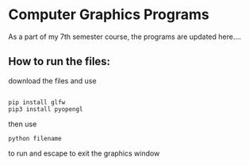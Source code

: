 # Computer Graphics Programs

As a part of my 7th semester course, the programs are updated here....

## How to run the files:

download the files and use

```

pip install glfw
pip3 install pyopengl

```

then use 
```
python filename
``` 
to run and escape to exit the graphics window
